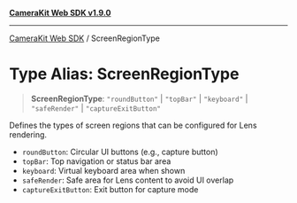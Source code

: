 [**CameraKit Web SDK v1.9.0**](../README.md)

***

[CameraKit Web SDK](../globals.md) / ScreenRegionType

# Type Alias: ScreenRegionType

> **ScreenRegionType**: `"roundButton"` \| `"topBar"` \| `"keyboard"` \| `"safeRender"` \| `"captureExitButton"`

Defines the types of screen regions that can be configured for Lens rendering.

- `roundButton`: Circular UI buttons (e.g., capture button)
- `topBar`: Top navigation or status bar area
- `keyboard`: Virtual keyboard area when shown
- `safeRender`: Safe area for Lens content to avoid UI overlap
- `captureExitButton`: Exit button for capture mode

